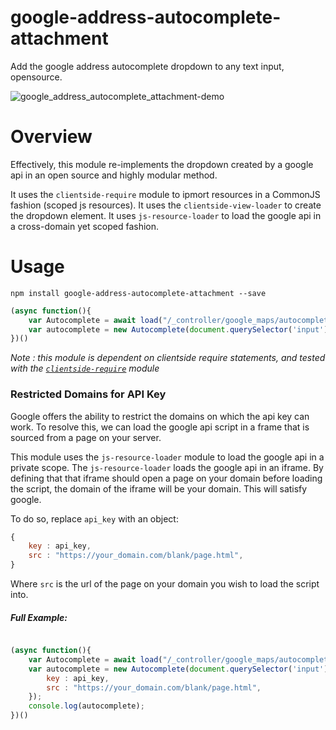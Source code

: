 # google-address-autocomplete-attachment

Add the google address autocomplete dropdown to any text input, opensource.

![google_address_autocomplete_attachment-demo](https://user-images.githubusercontent.com/10381896/40736168-40162de6-640b-11e8-8823-c8e29edb39a1.gif)


# Overview
Effectively, this module re-implements the dropdown created by a google api in an open source and highly modular method.  

It uses the `clientside-require` module to ipmort resources in a CommonJS fashion (scoped js resources). It uses the `clientside-view-loader` to create the dropdown element. It uses `js-resource-loader` to load the google api in a cross-domain yet scoped fashion.

# Usage

`npm install google-address-autocomplete-attachment --save`

```js
(async function(){
    var Autocomplete = await load("/_controller/google_maps/autocomplete/full_address.js"); // load is provided by clientside-require
    var autocomplete = new Autocomplete(document.querySelector('input'), api_key);
})()
```

*Note : this module is dependent on clientside require statements, and tested with the [`clientside-require`](https://github.com/uladkasach/clientside-require) module*


### Restricted Domains for API Key
Google offers the ability to restrict the domains on which the api key can work. To resolve this, we can load the google api script in a frame that is sourced from a page on your server.

This module uses the `js-resource-loader` module to load the google api in a private scope. The `js-resource-loader` loads the google api in an iframe. By defining that that iframe should open a page on your domain before loading the script, the domain of the iframe will be your domain. This will satisfy google.

To do so, replace `api_key` with an object:
```js
{
    key : api_key,
    src : "https://your_domain.com/blank/page.html",
}
```

Where `src` is the url of the page on your domain you wish to load the script into.

##### Full Example:
```js

(async function(){
    var Autocomplete = await load("/_controller/google_maps/autocomplete/full_address.js"); // load is provided by clientside-require
    var autocomplete = new Autocomplete(document.querySelector('input'), {
        key : api_key,
        src : "https://your_domain.com/blank/page.html",
    });
    console.log(autocomplete);
})()
```
